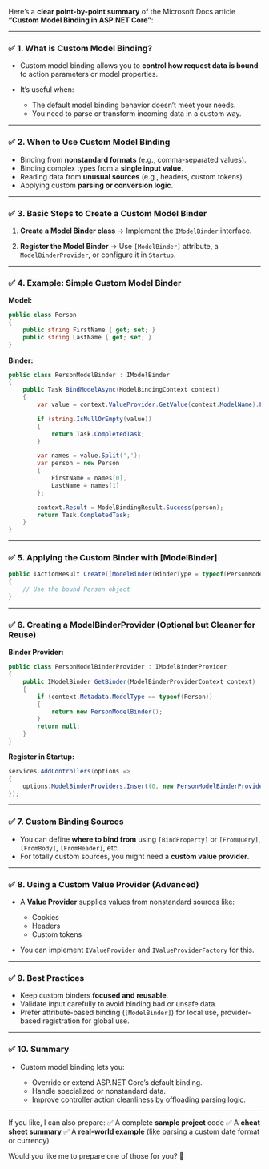 Here’s a **clear point-by-point summary** of the Microsoft Docs article **“Custom Model Binding in ASP.NET Core”**:

---

### ✅ 1. **What is Custom Model Binding?**

* Custom model binding allows you to **control how request data is bound** to action parameters or model properties.
* It’s useful when:

  * The default model binding behavior doesn’t meet your needs.
  * You need to parse or transform incoming data in a custom way.

---

### ✅ 2. **When to Use Custom Model Binding**

* Binding from **nonstandard formats** (e.g., comma-separated values).
* Binding complex types from a **single input value**.
* Reading data from **unusual sources** (e.g., headers, custom tokens).
* Applying custom **parsing or conversion logic**.

---

### ✅ 3. **Basic Steps to Create a Custom Model Binder**

1. **Create a Model Binder class**
   → Implement the `IModelBinder` interface.

2. **Register the Model Binder**
   → Use `[ModelBinder]` attribute, a `ModelBinderProvider`, or configure it in `Startup`.

---

### ✅ 4. **Example: Simple Custom Model Binder**

**Model:**

```csharp
public class Person
{
    public string FirstName { get; set; }
    public string LastName { get; set; }
}
```

**Binder:**

```csharp
public class PersonModelBinder : IModelBinder
{
    public Task BindModelAsync(ModelBindingContext context)
    {
        var value = context.ValueProvider.GetValue(context.ModelName).FirstValue;

        if (string.IsNullOrEmpty(value))
        {
            return Task.CompletedTask;
        }

        var names = value.Split(',');
        var person = new Person
        {
            FirstName = names[0],
            LastName = names[1]
        };

        context.Result = ModelBindingResult.Success(person);
        return Task.CompletedTask;
    }
}
```

---

### ✅ 5. **Applying the Custom Binder with \[ModelBinder]**

```csharp
public IActionResult Create([ModelBinder(BinderType = typeof(PersonModelBinder))] Person person)
{
    // Use the bound Person object
}
```

---

### ✅ 6. **Creating a ModelBinderProvider (Optional but Cleaner for Reuse)**

**Binder Provider:**

```csharp
public class PersonModelBinderProvider : IModelBinderProvider
{
    public IModelBinder GetBinder(ModelBinderProviderContext context)
    {
        if (context.Metadata.ModelType == typeof(Person))
        {
            return new PersonModelBinder();
        }
        return null;
    }
}
```

**Register in Startup:**

```csharp
services.AddControllers(options =>
{
    options.ModelBinderProviders.Insert(0, new PersonModelBinderProvider());
});
```

---

### ✅ 7. **Custom Binding Sources**

* You can define **where to bind from** using `[BindProperty]` or `[FromQuery]`, `[FromBody]`, `[FromHeader]`, etc.
* For totally custom sources, you might need a **custom value provider**.

---

### ✅ 8. **Using a Custom Value Provider (Advanced)**

* A **Value Provider** supplies values from nonstandard sources like:

  * Cookies
  * Headers
  * Custom tokens
* You can implement `IValueProvider` and `IValueProviderFactory` for this.

---

### ✅ 9. **Best Practices**

* Keep custom binders **focused and reusable**.
* Validate input carefully to avoid binding bad or unsafe data.
* Prefer attribute-based binding (`[ModelBinder]`) for local use, provider-based registration for global use.

---

### ✅ 10. **Summary**

* Custom model binding lets you:

  * Override or extend ASP.NET Core’s default binding.
  * Handle specialized or nonstandard data.
  * Improve controller action cleanliness by offloading parsing logic.

---

If you like, I can also prepare:
✅ A complete **sample project** code
✅ A **cheat sheet summary**
✅ A **real-world example** (like parsing a custom date format or currency)

Would you like me to prepare one of those for you? 🚀

